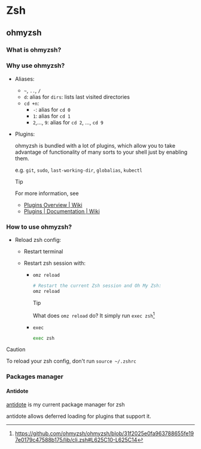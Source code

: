 # Zsh

## ohmyzsh

### What is ohmyzsh?

### Why use ohmyzsh?

- Aliases:

  - `~`, `..`, `/`
  - `d`: alias for `dirs`: lists last visited directories
  - `cd +n`:
    - `-`: alias for `cd 0`
    - `1`: alias for `cd 1`
    - `2`,..., `9`: alias for `cd 2`, ..., `cd 9`

- Plugins:

  ohmyzsh is bundled with a lot of plugins, which allow you to take advantage of functionality of many sorts to your shell just by enabling them.

  e.g. `git`, `sudo`, `last-working-dir`, `globalias`, `kubectl`

  > [!TIP]
  > For more information, see
  >
  > - [Plugins Overview | Wiki]
  > - [Plugins | Documentation | Wiki]

### How to use ohmyzsh?

- Reload zsh config:

  - Restart terminal
  - Restart zsh session with:

    - `omz reload`

      ```bash
      # Restart the current Zsh session and Oh My Zsh:
      omz reload
      ```

      > [!TIP]
      > What does `omz reload` do?
      > It simply run `exec zsh`[^omz-reload]

    - `exec`

      ```bash
      exec zsh
      ```

> [!CAUTION]
> To reload your zsh config, don't run `source ~/.zshrc`

### Packages manager

#### Antidote

[antidote](https://github.com/mattmc3/antidote/) is my current package manager for zsh

antidote allows deferred loading for plugins that support it.

[Plugins | Documentation | Wiki]: https://github.com/ohmyzsh/ohmyzsh/wiki/Plugins
[Plugins Overview | Wiki]: https://github.com/ohmyzsh/ohmyzsh/wiki/Plugins-Overview

[^omz-reload]: <https://github.com/ohmyzsh/ohmyzsh/blob/31f2025e0fa963788655fe197e0179c47588b175/lib/cli.zsh#L625C10-L625C14>
